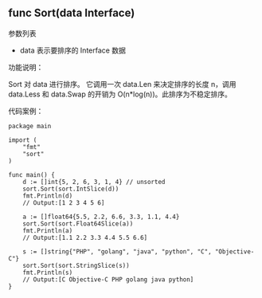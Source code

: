 ## func Sort(data Interface)

参数列表

- data 表示要排序的 Interface 数据

功能说明：

Sort 对 data 进行排序。 它调用一次 data.Len 来决定排序的长度 n，调用 data.Less 和 data.Swap 的开销为 O(n*log(n))。此排序为不稳定排序。

代码案例：

	package main
	
	import (
		"fmt"
		"sort"
	)
	
	func main() {
		d := []int{5, 2, 6, 3, 1, 4} // unsorted
		sort.Sort(sort.IntSlice(d))
		fmt.Println(d)
		// Output:[1 2 3 4 5 6]
	
		a := []float64{5.5, 2.2, 6.6, 3.3, 1.1, 4.4}
		sort.Sort(sort.Float64Slice(a))
		fmt.Println(a)
		// Output:[1.1 2.2 3.3 4.4 5.5 6.6]
		
		s := []string{"PHP", "golang", "java", "python", "C", "Objective-C"}
		sort.Sort(sort.StringSlice(s))
		fmt.Println(s)
		// Output:[C Objective-C PHP golang java python]
	}
	